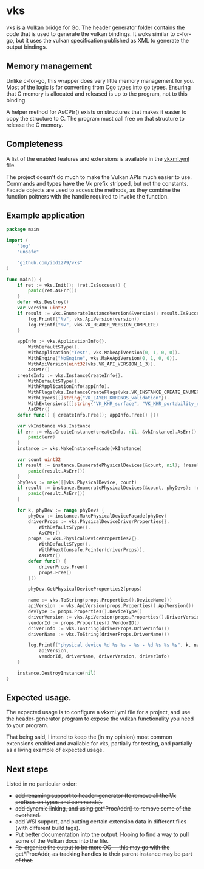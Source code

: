 # vks
vks is a Vulkan bridge for Go. The header generator folder contains the code that
is used to generate the vulkan bindings. It woks similar to c-for-go, but it uses
the vulkan specification published as XML to generate the output bindings.

## Memory management
Unlike c-for-go, this wrapper does very little memory management for you. Most of
the logic is for converting from Cgo types into go types. Ensuring that C
memory is allocated and released is up to the program, not to this binding.

A helper method for AsCPtr() exists on structures that makes it easier to copy
the structure to C. The program must call free on that structure to release the
C memory.

## Completeness
A list of the enabled features and extensions is available in the [vkxml.yml](https://github.com/ibd1279/vks/blob/main/vkxml.yml) file. 

The project doesn't do much to make the Vulkan APIs much easier to use. Commands
and types have the Vk prefix stripped, but not the constants. Facade objects are
used to access the methods, as they combine the function poitners with the handle
required to invoke the function.

## Example application
```go
package main

import (
	"log"
	"unsafe"

	"github.com/ibd1279/vks"
)

func main() {
	if ret := vks.Init(); !ret.IsSuccess() {
		panic(ret.AsErr())
	}
	defer vks.Destroy()
	var version uint32
	if result := vks.EnumerateInstanceVersion(&version); result.IsSuccess() {
		log.Printf("%v", vks.ApiVersion(version))
		log.Printf("%v", vks.VK_HEADER_VERSION_COMPLETE)
	}

	appInfo := vks.ApplicationInfo{}.
		WithDefaultSType().
		WithApplication("Test", vks.MakeApiVersion(0, 1, 0, 0)).
		WithEngine("NoEngine", vks.MakeApiVersion(0, 1, 0, 0)).
		WithApiVersion(uint32(vks.VK_API_VERSION_1_3)).
		AsCPtr()
	createInfo := vks.InstanceCreateInfo{}.
		WithDefaultSType().
		WithPApplicationInfo(appInfo).
		WithFlags(vks.InstanceCreateFlags(vks.VK_INSTANCE_CREATE_ENUMERATE_PORTABILITY_BIT_KHR)).
		WithLayers([]string{"VK_LAYER_KHRONOS_validation"}).
		WithExtensions([]string{"VK_KHR_surface", "VK_KHR_portability_enumeration", "VK_KHR_get_physical_device_properties2"}).
		AsCPtr()
	defer func() { createInfo.Free(); appInfo.Free() }()

	var vkInstance vks.Instance
	if err := vks.CreateInstance(createInfo, nil, &vkInstance).AsErr(); err != nil {
		panic(err)
	}
	instance := vks.MakeInstanceFacade(vkInstance)

	var count uint32
	if result := instance.EnumeratePhysicalDevices(&count, nil); !result.IsSuccess() {
		panic(result.AsErr())
	}
	phyDevs := make([]vks.PhysicalDevice, count)
	if result := instance.EnumeratePhysicalDevices(&count, phyDevs); !result.IsSuccess() {
		panic(result.AsErr())
	}

	for k, phyDev := range phyDevs {
		phyDev := instance.MakePhysicalDeviceFacade(phyDev)
		driverProps := vks.PhysicalDeviceDriverProperties{}.
			WithDefaultSType().
			AsCPtr()
		props := vks.PhysicalDeviceProperties2{}.
			WithDefaultSType().
			WithPNext(unsafe.Pointer(driverProps)).
			AsCPtr()
		defer func() {
			driverProps.Free()
			props.Free()
		}()

		phyDev.GetPhysicalDeviceProperties2(props)

		name := vks.ToString(props.Properties().DeviceName())
		apiVersion := vks.ApiVersion(props.Properties().ApiVersion())
		devType := props.Properties().DeviceType()
		driverVersion := vks.ApiVersion(props.Properties().DriverVersion())
		vendorId := props.Properties().VendorID()
		driverInfo := vks.ToString(driverProps.DriverInfo())
		driverName := vks.ToString(driverProps.DriverName())

		log.Printf("physical device %d %s %s - %s - %d %s %s %s", k, name, devType,
			apiVersion,
			vendorId, driverName, driverVersion, driverInfo)
	}

	instance.DestroyInstance(nil)
}
```

## Expected usage.

The expected usage is to configure a vkxml.yml file for a project, and use
the header-generator program to expose the vulkan functionality you need to
your program.

That being said, I intend to keep the (in my opinion) most common
extensions enabled and available for vks, partially for testing, and partially
as a living example of expected usage.

## Next steps

Listed in no particular order:
* ~~add renaming support to header-generator (to remove all the Vk prefixes on types and commands).~~
* ~~add dynamic linking, and using get\*ProcAddr() to remove some
  of the overhead.~~
* add WSI support, and putting certain extension data in different files (with
  different build tags).
* Put better documentation into the output. Hoping to find a way to pull some of the
  Vulkan docs into the file.
* ~~Re-organize the output to be more OO -- this may go with the get\*ProcAddr, as
  tracking handles to their parent instance may be part of that.~~
